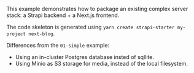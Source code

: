 This example demonstrates how to package an existing complex server stack: a Strapi backend + a
Next.js frontend.

The code skeleton is generated using `yarn create strapi-starter my-project next-blog`.

Differences from the `01-simple` example:

- Using an in-cluster Postgres database insted of sqllite.
- Using Minio as S3 storage for media, instead of the local filesystem.
